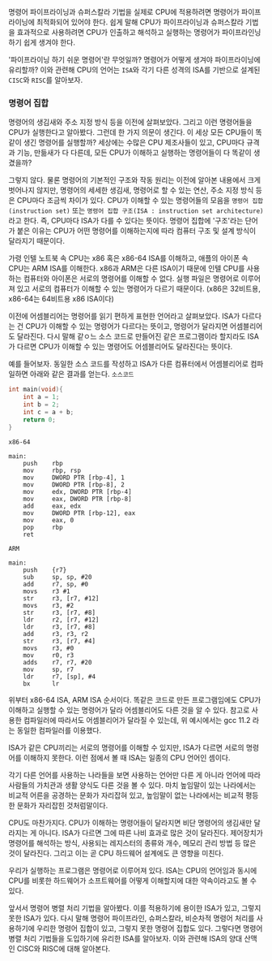 명령어 파이프라이닝과 슈퍼스칼라 기법을 실제로 CPU에 적용하려면 명령어가 파이프라이닝에 최적화되어 있어야 한다. 쉽게 말해 CPU가 파이프라이닝과 슈퍼스칼라 기법을 효과적으로 사용하려면 CPU가 인출하고 해석하고 실행하는 명령어가 파이프라인닝 하기 쉽게 생겨야 한다.

'파이프라이닝 하기 쉬운 명령어'란 무엇일까? 명령어가 어떻게 생겨야 파이프라이닝에 유리할까? 이와 관련해 CPU의 언어는 `ISA`와 각기 다른 성격의 ISA를 기반으로 설계된 `CISC`와 `RISC`를 알아보자.

### 명령어 집합
명령어의 생김새와 주소 지정 방식 등을 이전에 살펴보았다. 그리고 이런 명령어들을 CPU가 실행한다고 알아봤다. 그런데 한 가지 의문이 생긴다. 이 세상 모든 CPU들이 똑같이 생긴 명령어를 실행할까? 세상에는 수많은 CPU 제조사들이 있고, CPU마다 규격과 기능, 만듦새가 다 다른데, 모든 CPU가 이해하고 실행하는 명령어들이 다 똑같이 생겼을까?

그렇지 않다. 물론 명령어의 기본적인 구조와 작동 원리는 이전에 알아본 내용에서 크게 벗어나지 않지만, 명령어의 세세한 생김새, 명령어로 할 수 있는 연산, 주소 지정 방식 등은 CPU마다 조금씩 차이가 있다. CPU가 이해할 수 있는 명령어들의 모음을 `명령어 집합(instruction set)` 또는 `명령어 집합 구조(ISA : instruction set architecture)`라고 한다. 즉, CPU마다 ISA가 다를 수 있다는 뜻이다. 명령어 집합에 '구조'라는 단어가 붙은 이유는 CPU가 어떤 명령어를 이해하는지에 따라 컴퓨터 구조 및 설계 방식이 달라지기 때문이다.

가령 인텔 노트북 속 CPU는 x86 혹은 x86-64 ISA를 이해하고, 애플의 아이폰 속 CPU는 ARM ISA를 이해한다. x86과 ARM은 다른 ISA이기 때문에 인텔 CPU를 사용하는 컴퓨터와 아이폰은 서로의 명령어를 이해할 수 없다. 실행 파일은 명령어로 이루어져 있고 서로의 컴퓨터가 이해할 수 있는 명령어가 다르기 때문이다.
(x86은 32비트용, x86-64는 64비트용 x86 ISA이다)

이전에 어셈블리어는 명령어를 읽기 편하게 표현한 언어라고 살펴보았다. ISA가 다르다는 건 CPU가 이해할 수 있는 명령어가 다르다는 뜻이고, 명령어가 달라지면 어셈블리어도 달라진다. 다시 말해 같ㅇ느 소스 코드로 만들어진 같은 프로그램이라 할지라도 ISA가 다르면 CPU가 이해할 수 있는 명령어도 어셈블리어도 달라진다는 뜻이다.

예를 들어보자. 동일한 소스 코드를 작성하고 ISA가 다른 컴퓨터에서 어셈블리어로 컴파일하면 아래와 같은 결과를 얻는다.
`소스코드`
```c
int main(void){
	int a = 1;
	int b = 2;
	int c = a + b;
	return 0;
}
```

`x86-64`
```assembly
main:
	push    rbp
	mov     rbp, rsp
	mov     DWORD PTR [rbp-4], 1
	mov     DWORD PTR [rbp-8], 2
	mov     edx, DWORD PTR [rbp-4]
	mov     eax, DWORD PTR [rbp-8]
	add     eax, edx
	mov     DWORD PTR [rbp-12], eax
	mov     eax, 0
	pop     rbp
	ret
```

`ARM`
```assembly
main:
	push    {r7}
	sub     sp, sp, #20
	add     r7, sp, #0
	movs    r3 #1
	str     r3, [r7, #12]
	movs    r3, #2
	str     r3, [r7, #8]
	ldr     r2, [r7, #12]
	ldr     r3, [r7, #8]
	add     r3, r3, r2
	str     r3, [r7, #4]
	movs    r3, #0
	mov     r0, r3
	adds    r7, r7, #20
	mov     sp, r7
	ldr     r7, [sp], #4
	bx      lr
```

위부터 x86-64 ISA, ARM ISA 순서이다. 똑같은 코드로 만든 프로그램임에도 CPU가 이해하고 실행할 수 있는 명령어가 달라 어셈블리어도 다른 것을 알 수 있다. 참고로 사용한 컴파일러에 따라서도 어셈블리어가 달라질 수 있는데, 위 예시에서는 gcc 11.2 라는 동일한 컴파일러를 이용했다.

ISA가 같은 CPU끼리는 서로의 명령어를 이해할 수 있지만, ISA가 다르면 서로의 명령어를 이해하지 못한다. 이런 점에서 볼 때 ISA는 일종의 CPU 언어인 셈이다.

각기 다른 언어를 사용하는 나라들을 보면 사용하는 언어만 다른 게 아니라 언어에 따라 사람들의 가치관과 생활 양식도 다른 것을 볼 수 있다. 마치 높임말이 있는 나라에서는 비교적 어른을 공경하는 문화가 자리잡혀 있고, 높임말이 없는 나라에서는 비교적 평등한 문화가 자리잡힌 것처럼말이다.

CPU도 마찬가지다. CPU가 이해하는 명령어들이 달라지면 비단 명령어의 생김새만 달라지는 게 아니다. ISA가 다르면 그에 따른 나비 효과로 많은 것이 달라진다. 제어장치가 명령어를 해석하는 방식, 사용되는 레지스터의 종류와 개수, 메모리 관리 방법 등 많은 것이 달라진다. 그리고 이는 곧 CPU 하드웨어 설계에도 큰 영향을 미친다.

우리가 실행하는 프로그램은 명령어로 이루어져 있다. ISA는 CPU의 언어임과 동시에 CPU를 비롯한 하드웨어가 소프트웨어를 어떻게 이해할지에 대한 약속이라고도 볼 수 있다.

앞서서 명령어 병렬 처리 기법을 알아봤다. 이를 적용하기에 용이한 ISA가 있고, 그렇지 못한 ISA가 있다. 다시 말해 명령어 파이프라인, 슈퍼스칼라, 비순차적 명령어 처리를 사용하기에 우리한 명령어 집합이 있고, 그렇지 못한 명령어 집합도 있다. 그렇다면 명령어 병렬 처리 기법들을 도입하기에 유리한 ISA를 알아보자. 이와 관련해 ISA의 양대 산맥인 CISC와 RISC에 대해 알아본다.